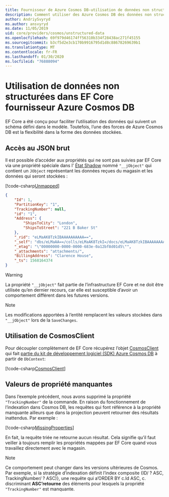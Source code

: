 ```yaml
---
title: Fournisseur de Azure Cosmos DB-utilisation de données non structurées-EF Core
description: Comment utiliser des Azure Cosmos DB des données non structurées à l’aide de Entity Framework Core
author: AndriySvyryd
ms.author: ansvyryd
ms.date: 11/05/2019
uid: core/providers/cosmos/unstructured-data
ms.openlocfilehash: 69f979d46174ff56310b334f28438ac271f45155
ms.sourcegitcommit: b3cf5d2e3cb170b9916795d1d8c88678269639b1
ms.translationtype: MT
ms.contentlocale: fr-FR
ms.lasthandoff: 01/30/2020
ms.locfileid: "76888094"
---
```

# <a name="working-with-unstructured-data-in-ef-core-azure-cosmos-db-provider"></a>Utilisation de données non structurées dans EF Core fournisseur Azure Cosmos DB

EF Core a été conçu pour faciliter l’utilisation des données qui suivent un schéma défini dans le modèle. Toutefois, l’une des forces de Azure Cosmos DB est la flexibilité dans la forme des données stockées.

## <a name="accessing-the-raw-json"></a>Accès au JSON brut

Il est possible d’accéder aux propriétés qui ne sont pas suivies par EF Core via une propriété spéciale dans l' [État Shadow](../../modeling/shadow-properties.md) nommé `"__jObject"` qui contient un `JObject` représentant les données reçues du magasin et les données qui seront stockées :

[!code-csharp[Unmapped](../../../../samples/core/Cosmos/UnstructuredData/Sample.cs?highlight=23,24&name=Unmapped)]

``` json
{
    "Id": 1,
    "PartitionKey": "1",
    "TrackingNumber": null,
    "id": "1",
    "Address": {
        "ShipsToCity": "London",
        "ShipsToStreet": "221 B Baker St"
    },
    "_rid": "eLMaAK8TzkIBAAAAAAAAAA==",
    "_self": "dbs/eLMaAA==/colls/eLMaAK8TzkI=/docs/eLMaAK8TzkIBAAAAAAAAAA==/",
    "_etag": "\"00000000-0000-0000-683e-0a12bf8d01d5\"",
    "_attachments": "attachments/",
    "BillingAddress": "Clarence House",
    "_ts": 1568164374
}
```

> [!WARNING]
> La propriété `"__jObject"` fait partie de l’infrastructure EF Core et ne doit être utilisée qu’en dernier recours, car elle est susceptible d’avoir un comportement différent dans les futures versions.

> [!NOTE]
> Les modifications apportées à l’entité remplacent les valeurs stockées dans `"__jObject"` lors de la `SaveChanges`.

## <a name="using-cosmosclient"></a>Utilisation de CosmosClient

Pour découpler complètement de EF Core récupérez l’objet [CosmosClient](/dotnet/api/Microsoft.Azure.Cosmos.CosmosClient) qui fait [partie du kit de développement logiciel (SDK) Azure Cosmos DB](/azure/cosmos-db/sql-api-get-started) à partir de `DbContext`:

[!code-csharp[CosmosClient](../../../../samples/core/Cosmos/UnstructuredData/Sample.cs?highlight=3&name=CosmosClient)]

## <a name="missing-property-values"></a>Valeurs de propriété manquantes

Dans l’exemple précédent, nous avons supprimé la propriété `"TrackingNumber"` de la commande. En raison du fonctionnement de l’indexation dans Cosmos DB, les requêtes qui font référence à la propriété manquante ailleurs que dans la projection peuvent retourner des résultats inattendus. Par exemple :

[!code-csharp[MissingProperties](../../../../samples/core/Cosmos/UnstructuredData/Sample.cs?name=MissingProperties)]

En fait, la requête triée ne retourne aucun résultat. Cela signifie qu’il faut veiller à toujours remplir les propriétés mappées par EF Core quand vous travaillez directement avec le magasin.

> [!NOTE]
> Ce comportement peut changer dans les versions ultérieures de Cosmos. Par exemple, si la stratégie d’indexation définit l’index composite {ID/ ? ASC, TrackingNumber/ ? ASC)}, une requête qui a’ORDER BY c.Id ASC, c. discriminant __ASC’retourne__ des éléments pour lesquels la propriété `"TrackingNumber"` est manquante.
